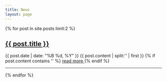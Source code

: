 ```yaml
---
title: News
layout: page
---
```


{% for post in site.posts limit:2 %}
   <div class="post-preview">
       <h2><a href="{{ post.url }}">{{ post.title }}</a></h2>
       <span class="post-date">{{ post.date | date: "%B %d, %Y" }}</span>
       {{ post.content | split:'<!--break-->' | first }}
       {% if post.content contains '<!--break-->' %}
           <a href="{{ post.url }}">
               read more
           </a>
       {% endif %}
       <hr>
   </div>
{% endfor %}
